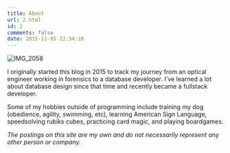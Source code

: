 ```yaml
---
title: About
url: 2.html
id: 2
comments: false
date: 2015-11-05 22:54:10
---
```


![IMG_2058](/wp-content/uploads/2015/11/IMG_2058.jpg) 

I originally started this blog in 2015 to track my journey from an optical engineer working in forensics to a database developer.  I've learned a lot about database design since that time and recently became a fullstack developer.  

Some of my hobbies outside of programming include training my dog (obedience, agility, swimming, etc), learning American Sign Language, speedsolving rubiks cubes, practicing card magic, and playing boardgames.

_The postings on this site are my own and do not necessarily represent any other person or company._